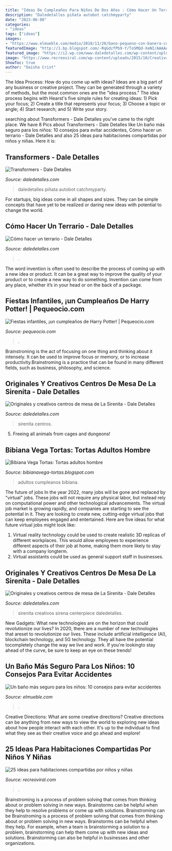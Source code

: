```yaml
---
title: "Ideas De Cumpleaños Para Niños De Dos Años : Cómo Hacer Un Terrario"
description: "Daledetalles piñata autobot catchmyparty"
date: "2023-06-08"
categories:
- "ideas"
tags: ["ideas"]
images:
- "https://www.elmueble.com/medio/2018/11/20/bano-pequeno-con-banera-con-madera-00444987_e30180e5_1403x2000.jpg"
featuredImage: "http://1.bp.blogspot.com/-RqGdzfPb9-Y/ToSMQd-XeNI/AAAAAAAAAVE/-72RqbXK5Dc/s1600/100_4686.jpg"
featured_image: "https://i2.wp.com/www.daledetalles.com/wp-content/uploads/2016/08/centro-de-mesa-sirenita10.jpg"
image: "https://www.recreoviral.com/wp-content/uploads/2015/10/Creativas-habitaciones-compartidas-por-niños-y-niñas-7.jpg"
ShowToc: true
author: "Daisha Crist"
---
```



The Idea Process: How do you come up with ideas?
Ideas are a big part of any business or creative project. They can be generated through a variety of methods, but the most common ones are the "idea process." The idea process begins with Hearst's five simple rules for creating ideas: 1) Pick your focus; 2) Create a title that represents your focus; 3) Choose a topic or angle; 4) Start research; and 5) Write your story.

	

		
searching about Transformers - Dale Detalles you've came to the right place. We have 8 Pics about Transformers - Dale Detalles like Un baño más seguro para los niños: 10 consejos para evitar accidentes, Cómo hacer un terrario - Dale Detalles and also 25 ideas para habitaciones compartidas por niños y niñas. Here it is:
		
    
## Transformers - Dale Detalles

<img loading=lazy src="https://i1.wp.com/www.daledetalles.com/wp-content/uploads/2016/02/transformers11.jpg" onerror="this.onerror=null;this.src='https://tse4.mm.bing.net/th?id=OIP.atyM0OWOATi2sm2W04lYUwHaJ4&amp;pid=15.1';" alt="Transformers - Dale Detalles">

_Source: daledetalles.com_

>daledetalles piñata autobot catchmyparty. 

	

For startups, big ideas come in all shapes and sizes. They can be simple concepts that have yet to be realized or daring new ideas with potential to change the world.

    
## Cómo Hacer Un Terrario - Dale Detalles

<img loading=lazy src="https://i0.wp.com/www.daledetalles.com/wp-content/uploads/2019/02/terrario3.jpg?resize=696%2C928&amp;ssl=1" onerror="this.onerror=null;this.src='https://tse4.mm.bing.net/th?id=OIP.RZANvLHsmMGQGlwzTB_zngHaJ4&amp;pid=15.1';" alt="Cómo hacer un terrario - Dale Detalles">

_Source: daledetalles.com_

>. 

	

The word invention is often used to describe the process of coming up with a new idea or product. It can be a great way to improve the quality of your product or to create a new way to do something. Invention can come from any place, whether it’s in your head or on the back of a package.

    
## Fiestas Infantiles, ¡un Cumpleaños De Harry Potter! | Pequeocio.com

<img loading=lazy src="https://www.pequeocio.com/wp-content/uploads/2014/11/cumpleaños-harry-potter.jpg" onerror="this.onerror=null;this.src='https://tse4.mm.bing.net/th?id=OIP.kTC36hWIlM4MOajRruM3aQHaKV&amp;pid=15.1';" alt="Fiestas infantiles, ¡un cumpleaños de Harry Potter! | Pequeocio.com">

_Source: pequeocio.com_

>. 

	

Brainstroming is the act of focusing on one thing and thinking about it intensely. It can be used to improve focus or memory, or to increase productivity.Brainstroming is a practice that can be found in many different fields, such as business, philosophy, and science.

    
## Originales Y Creativos Centros De Mesa De La Sirenita - Dale Detalles

<img loading=lazy src="https://i1.wp.com/www.daledetalles.com/wp-content/uploads/2016/08/centro-de-mesa-sirenita7.jpg" onerror="this.onerror=null;this.src='https://tse4.mm.bing.net/th?id=OIP.OCThVuTy2wvfMMdq--GoHgHaLF&amp;pid=15.1';" alt="Originales y creativos centros de mesa de La Sirenita - Dale Detalles">

_Source: daledetalles.com_

>sirenita centros. 

	

5. Freeing all animals from cages and dungeons!

    
## Bibiana Vega Tortas: Tortas Adultos Hombre

<img loading=lazy src="http://1.bp.blogspot.com/-RqGdzfPb9-Y/ToSMQd-XeNI/AAAAAAAAAVE/-72RqbXK5Dc/s1600/100_4686.jpg" onerror="this.onerror=null;this.src='https://tse1.mm.bing.net/th?id=OIP.m_M0sgQJiPsu5DDm55IagQHaHS&amp;pid=15.1';" alt="Bibiana Vega Tortas: Tortas adultos hombre">

_Source: bibianavega-tortas.blogspot.com_

>adultos cumpleanos bibiana. 

	

The future of jobs
In the year 2022, many jobs will be gone and replaced by "virtual" jobs. These jobs will not require any physical labor, but instead rely on computational power and other technological advancements. The virtual job market is growing rapidly, and companies are starting to see the potential in it. They are looking to create new, cutting-edge virtual jobs that can keep employees engaged and entertained. Here are five ideas for what future virtual jobs might look like: 
1. Virtual reality technology could be used to create realistic 3D replicas of different workplaces. This would allow employees to experience different aspects of their job at home, making them more likely to stay with a company longterm. 
2. Virtual assistants could be used as general support staff in businesses.

    
## Originales Y Creativos Centros De Mesa De La Sirenita - Dale Detalles

<img loading=lazy src="https://i2.wp.com/www.daledetalles.com/wp-content/uploads/2016/08/centro-de-mesa-sirenita10.jpg" onerror="this.onerror=null;this.src='https://tse1.mm.bing.net/th?id=OIP.hihWuTwmw5ZXrbbXLvhzgQHaNL&amp;pid=15.1';" alt="Originales y creativos centros de mesa de La Sirenita - Dale Detalles">

_Source: daledetalles.com_

>sirenita creativos sirena centerpiece daledetalles. 

	

New Gadgets: What new technologies are on the horizon that could revolutionize our lives?
In 2020, there are a number of new technologies that areset to revolutionize our lives. These include artificial intelligence (AI), blockchain technology, and 5G technology. They all have the potential tocompletely change the way we live and work. If you're lookingto stay ahead of the curve, be sure to keep an eye on these trends!

    
## Un Baño Más Seguro Para Los Niños: 10 Consejos Para Evitar Accidentes

<img loading=lazy src="https://www.elmueble.com/medio/2018/11/20/bano-pequeno-con-banera-con-madera-00444987_e30180e5_1403x2000.jpg" onerror="this.onerror=null;this.src='https://tse1.mm.bing.net/th?id=OIP.rb2vzxJhAuQUaaYv4ag9-AHaKj&amp;pid=15.1';" alt="Un baño más seguro para los niños: 10 consejos para evitar accidentes">

_Source: elmueble.com_

>. 

	

Creative Directions: What are some creative directions?
Creative directions can be anything from new ways to view the world to exploring new ideas about how people interact with each other. It's up to the individual to find what they see as their creative voice and go ahead and explore!

    
## 25 Ideas Para Habitaciones Compartidas Por Niños Y Niñas

<img loading=lazy src="https://www.recreoviral.com/wp-content/uploads/2015/10/Creativas-habitaciones-compartidas-por-niños-y-niñas-7.jpg" onerror="this.onerror=null;this.src='https://tse1.mm.bing.net/th?id=OIP.mXZ4BFplnJZSrfeDIgdi1AHaGC&amp;pid=15.1';" alt="25 ideas para habitaciones compartidas por niños y niñas">

_Source: recreoviral.com_

>. 

	

Brainstroming is a process of problem solving that comes from thinking about or problem solving in new ways. Brainstorms can be helpful when they help to resolve problems or come up with solutions. Brainstroming can be
Brainstroming is a process of problem solving that comes from thinking about or problem solving in new ways. Brainstorms can be helpful when they help. For example, when a team is brainstorming a solution to a problem, brainstorming can help them come up with new ideas and solutions. Brainstorming can also be helpful in businesses and other organizations.

